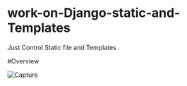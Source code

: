 # work-on-Django-static-and-Templates
Just Control Static file and Templates .

#Overview 

![Capture](https://user-images.githubusercontent.com/20586080/87753890-72960180-c825-11ea-876e-58fb9cb7fbaa.PNG)
